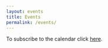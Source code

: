 ```yaml
---
layout: events
title: Events
permalink: /events/
---
```


To subscribe to the calendar click [here](https://owncloud.informatik.hs-mannheim.de/index.php/apps/calendar/p/AJ4ero5DmtDP3pzK).
